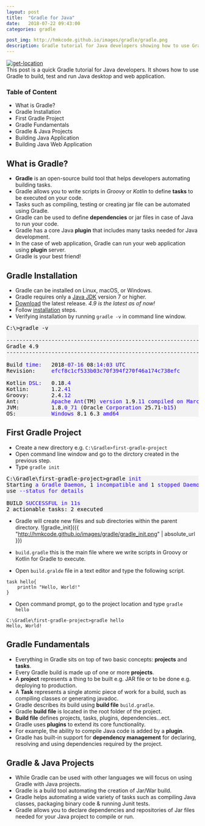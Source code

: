 ```yaml
---
layout: post
title:  "Gradle for Java"
date:   2018-07-22 09:43:00
categories: gradle

post_img: http://hmkcode.github.io/images/gradle/gradle.png
description: Gradle tutorial for Java developers showing how to use Gradle to automate Java building tasks
---
```

<p style="text-align: justify;">
	<a href="http://hmkcode.github.io/images/gradle/gradle.png">
		<img class="size-full wp-image-315 aligncenter" src="http://hmkcode.github.io/images/gradle/gradle.png" alt="get-location" />
	</a>
	<br/>
	This post is a quick Gradle tutorial for Java developers. It shows how to use Gradle to build, test and run Java desktop and web application.
	
</p>


### Table of Content

<div class="post-table-of-content">
	<ul>
	  <li>What is Gradle?</li>
	  <li>Gradle Installation</li>
	  <li>First Gradle Project</li>
	  <li>Gradle Fundamentals</li>
	  <li>Gradle & Java Projects</li>
	  <li>Building Java Application</li>
	  <li>Building Java Web Application</li>
	</ul>
</div>

<!-- 	- Core & Custom Plugin - Repository & Dependencies -->

## What is Gradle?

- **Gradle** is an open-source build tool that helps developers automating building tasks.
- Gradle allows you to write scripts in *Groovy* or *Kotlin* to define **tasks** to be executed on your code.
- Tasks such as compiling, testing or creating jar file can be automated using Gradle.
- Gradle can be used to define **dependencies** or jar files in case of Java to run your code.
- Gradle has a core Java **plugin** that includes many tasks needed for Java development.
- In the case of web application, Gradle can run your web application using **plugin** server.
- Gradle is your best friend!

 
## Gradle Installation

- Gradle can be installed on Linux, macOS, or Windows.
- Gradle requires only a [Java JDK](http://www.oracle.com/technetwork/java/javase/downloads/index.html) version 7 or higher.
- [Download](https://gradle.org/releases) the latest release. _4.9 is the latest as of now!_
- Follow [installation](https://docs.gradle.org/current/userguide/installation.html#_installing_manually) steps. 
- Verifying installation by running `gradle -v` in command line window.

<pre style='color:#000000;background:#f2f2f2;'>C:\>gradle -v

------------------------------------------------------------
Gradle 4.9
------------------------------------------------------------

Build <span style='color:#2a00ff; '>time:</span>   2018<span style='color:#2a00ff; '>-07-16</span> 08<span style='color:#2a00ff; '>:14:03</span> <span style='color:#2a00ff; '>UTC</span>
Revision:     <span style='color:#2a00ff; '>efcf8c1cf533b03c70f394f270f46a174c738efc</span>

Kotlin <span style='color:#2a00ff; '>DSL:</span>   0.18<span style='color:#2a00ff; '>.4</span>
Kotlin:       1.2<span style='color:#2a00ff; '>.41</span>
Groovy:       2.4<span style='color:#2a00ff; '>.12</span>
Ant:          <span style='color:#2a00ff; '>Apache</span> <span style='color:#2a00ff; '>Ant</span>(TM) <span style='color:#2a00ff; '>version</span> 1.9<span style='color:#2a00ff; '>.11</span> <span style='color:#2a00ff; '>compiled</span> <span style='color:#2a00ff; '>on</span> <span style='color:#2a00ff; '>March</span> 23 2018
JVM:          1.8<span style='color:#2a00ff; '>.0_71</span> (Oracle <span style='color:#2a00ff; '>Corporation</span> 25.71<span style='color:#2a00ff; '>-b15</span>)
OS:           <span style='color:#2a00ff; '>Windows</span> 8.1 6.3 <span style='color:#2a00ff; '>amd64</span>
</pre>

## First Gradle Project

- Create a new directory e.g. `C:\Gradle>first-gradle-project`
- Open command line window and go to the dirctory created in the previous step.
- Type `gradle init`

<pre style='color:#000000;background:#f2f2f2;'>C:\Gradle\first-gradle-project>gradle <span style='color:#2a00ff; '>init</span>
Starting <span style='color:#2a00ff; '>a</span> <span style='color:#2a00ff; '>Gradle</span> <span style='color:#2a00ff; '>Daemon</span>, 1 <span style='color:#2a00ff; '>incompatible</span> <span style='color:#2a00ff; '>and</span> 1 <span style='color:#2a00ff; '>stopped</span> <span style='color:#2a00ff; '>Daemons</span> <span style='color:#2a00ff; '>could</span> <span style='color:#2a00ff; '>not</span> <span style='color:#2a00ff; '>be</span> <span style='color:#2a00ff; '>reused</span>, 
use <span style='color:#2a00ff; '>--status</span> <span style='color:#2a00ff; '>for</span> <span style='color:#2a00ff; '>details</span>

BUILD <span style='color:#2a00ff; '>SUCCESSFUL</span> <span style='color:#2a00ff; '>in</span> <span style='color:#2a00ff; '>11s</span>
2 actionable tasks: 2 executed
</pre>

- Gradle will create new files and sub directories within the parent directory. 
![gradle_init]({{ "http://hmkcode.github.io/images/gradle/gradle_init.png" | absolute_url }})

- `build.gradle` this is the main file where we write scripts in Groovy or Kotlin for Gradle to execute.  
- Open `build.gralde` file in a text editor and type the following script.

```
task hello{
	println "Hello, World!"
}
```

- Open command prompt, go to the project location and type `gradle hello` 

```
C:\Gradle\first-gradle-project>gradle hello
Hello, World!
```

## Gradle Fundamentals

- Everything in Gradle sits on top of two basic concepts: **projects** and **tasks**.
- Every Gradle build is made up of one or more **projects**.
- A **project** represents a thing to be built e.g. JAR file or to be done e.g. deploying to production.
- A **Task** represents a single atomic piece of work for a build, such as compiling classes or generating javadoc.
- Gradle  describes its build using **build file** `build.gradle`.
- Gradle **build file** is located in the root folder of the project. 
- **Build file** defines projects, tasks, plugins, dependencies...ect.
- Gradle uses **plugins** to extend its core functionality.
- For example, the ability to compile Java code is added by a **plugin**.
- Gradle has built-in support for **dependency management** for declaring, resolving and using dependencies required by the project.


## Gradle & Java Projects

- While Gradle can be used with other languages we will focus on using Gradle with Java projects.
- Gradle is a build tool automating the creation of Jar/War build.
- Gradle helps automating a wide variety of tasks such as compiling Java classes, packaging binary code & running Junit tests.
- Gradle allows you to declare dependencies and repositories of Jar files needed for your Java project to compile or run.


